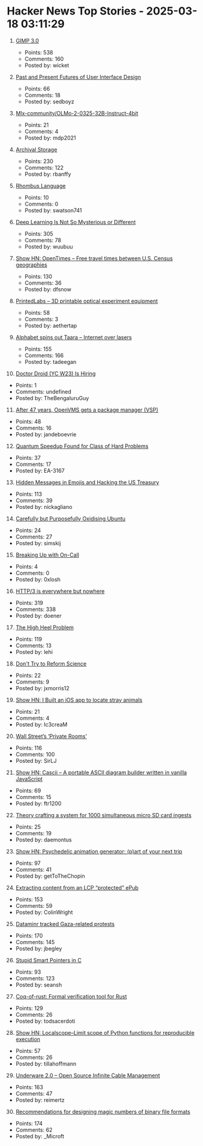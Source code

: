 # Hacker News Top Stories - 2025-03-18 03:11:29

1. [GIMP 3.0](https://testing.gimp.org/news/2025/03/16/gimp-3-0-released/)
   - Points: 538
   - Comments: 160
   - Posted by: wicket

2. [Past and Present Futures of User Interface Design](https://www.datagubbe.se/futui/)
   - Points: 66
   - Comments: 18
   - Posted by: sedboyz

3. [Mlx-community/OLMo-2-0325-32B-Instruct-4bit](https://simonwillison.net/2025/Mar/16/olmo2/)
   - Points: 21
   - Comments: 4
   - Posted by: mdp2021

4. [Archival Storage](https://blog.dshr.org/2025/03/archival-storage.html)
   - Points: 230
   - Comments: 122
   - Posted by: rbanffy

5. [Rhombus Language](https://rhombus-lang.org)
   - Points: 10
   - Comments: 0
   - Posted by: swatson741

6. [Deep Learning Is Not So Mysterious or Different](https://arxiv.org/abs/2503.02113)
   - Points: 305
   - Comments: 78
   - Posted by: wuubuu

7. [Show HN: OpenTimes – Free travel times between U.S. Census geographies](https://opentimes.org)
   - Points: 130
   - Comments: 36
   - Posted by: dfsnow

8. [PrintedLabs – 3D printable optical experiment equipment](https://printedlabs.uni-bayreuth.de/en)
   - Points: 58
   - Comments: 3
   - Posted by: aethertap

9. [Alphabet spins out Taara – Internet over lasers](https://x.company/blog/posts/taara-graduation/)
   - Points: 155
   - Comments: 166
   - Posted by: tadeegan

10. [Doctor Droid (YC W23) Is Hiring](https://www.ycombinator.com/companies/doctor-droid/jobs/2v9x6QW-ai-lead)
   - Points: 1
   - Comments: undefined
   - Posted by: TheBengaluruGuy

11. [After 47 years, OpenVMS gets a package manager (VSP)](https://raymii.org/s/blog/After_47_years_OpenVMS_gets_a_package_manager_VSP.html)
   - Points: 48
   - Comments: 16
   - Posted by: jandeboevrie

12. [Quantum Speedup Found for Class of Hard Problems](https://www.quantamagazine.org/quantum-speedup-found-for-huge-class-of-hard-problems-20250317/)
   - Points: 37
   - Comments: 17
   - Posted by: EA-3167

13. [Hidden Messages in Emojis and Hacking the US Treasury](https://slamdunksoftware.substack.com/p/hidden-messages-in-emojis-and-hacking)
   - Points: 113
   - Comments: 39
   - Posted by: nickagliano

14. [Carefully but Purposefully Oxidising Ubuntu](https://jnsgr.uk/2025/03/carefully-but-purposefully-oxidising-ubuntu)
   - Points: 24
   - Comments: 27
   - Posted by: simskij

15. [Breaking Up with On-Call](https://reflector.dev/articles/breaking-up-with-on-call/)
   - Points: 4
   - Comments: 0
   - Posted by: 0xlosh

16. [HTTP/3 is everywhere but nowhere](https://httptoolkit.com/blog/http3-quic-open-source-support-nowhere/)
   - Points: 319
   - Comments: 338
   - Posted by: doener

17. [The High Heel Problem](https://simonschreibt.de/gat/the-high-heel-problem/)
   - Points: 119
   - Comments: 13
   - Posted by: lehi

18. [Don't Try to Reform Science](https://maxwellforbes.com/posts/dont-try-to-reform-science/)
   - Points: 22
   - Comments: 9
   - Posted by: jxmorris12

19. [Show HN: I Built an iOS app to locate stray animals](https://apps.apple.com/us/app/straysync/id6742747753)
   - Points: 21
   - Comments: 4
   - Posted by: Ic3creaM

20. [Wall Street’s ‘Private Rooms’](https://www.bloomberg.com/news/features/2025-03-16/wall-street-s-dark-pools-grow-murkier-with-private-rooms)
   - Points: 116
   - Comments: 100
   - Posted by: SirLJ

21. [Show HN: Cascii – A portable ASCII diagram builder written in vanilla JavaScript](https://github.com/casparwylie/cascii-core)
   - Points: 69
   - Comments: 15
   - Posted by: ftr1200

22. [Theory crafting a system for 1000 simultaneous micro SD card ingests](https://forum.level1techs.com/t/theory-crafting-a-system-for-maximum-simultaneous-micro-sd-card-ingest/227159)
   - Points: 25
   - Comments: 19
   - Posted by: daemontus

23. [Show HN: Psychedelic animation generator; (p)art of your next trip](https://collidingscopes.github.io/liquid-shape-distortions/)
   - Points: 97
   - Comments: 41
   - Posted by: getToTheChopin

24. [Extracting content from an LCP “protected” ePub](https://shkspr.mobi/blog/2025/03/towards-extracting-content-from-an-lcp-protected-epub/)
   - Points: 153
   - Comments: 59
   - Posted by: ColinWright

25. [Dataminr tracked Gaza-related protests](https://theintercept.com/2025/03/17/lapd-surveillance-gaza-palestine-protests-dataminr/)
   - Points: 170
   - Comments: 145
   - Posted by: jbegley

26. [Stupid Smart Pointers in C](http://blog.kevinalbs.com/stupid_smart_pointers)
   - Points: 93
   - Comments: 123
   - Posted by: seansh

27. [Coq-of-rust: Formal verification tool for Rust](https://github.com/formal-land/coq-of-rust)
   - Points: 129
   - Comments: 26
   - Posted by: todsacerdoti

28. [Show HN: Localscope–Limit scope of Python functions for reproducible execution](https://localscope.readthedocs.io/en/latest/)
   - Points: 57
   - Comments: 26
   - Posted by: tillahoffmann

29. [Underware 2.0 – Open Source Infinite Cable Management](https://makerworld.com/en/models/783010-underware-2-0-infinite-cable-management)
   - Points: 163
   - Comments: 47
   - Posted by: reimertz

30. [Recommendations for designing magic numbers of binary file formats](https://hackers.town/@zwol/114155595855705796)
   - Points: 174
   - Comments: 62
   - Posted by: _Microft

